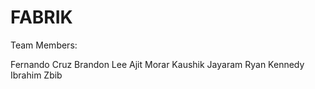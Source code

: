 # FABRIK

Team Members:

Fernando Cruz
Brandon Lee
Ajit Morar
Kaushik Jayaram
Ryan Kennedy 
Ibrahim Zbib


